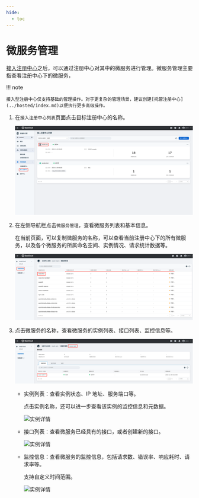 ```yaml
---
hide:
  - toc
---
```


# 微服务管理

[接入注册中心](index.md)之后，可以通过注册中心对其中的微服务进行管理。微服务管理主要指查看注册中心下的微服务，

!!! note

    接入型注册中心仅支持基础的管理操作。对于更复杂的管理场景，建议创建[托管注册中心](../hosted/index.md)以便执行更多高级操作。

1. 在`接入注册中心列表`页面点击目标注册中心的名称。

    ![点击注册中心名称](../../images/service01.png)

2. 在左侧导航栏点击`微服务管理`，查看微服务列表和基本信息。

    在当前页面，可以复制微服务的名称，可以查看当前注册中心下的所有微服务，以及各个微服务的所属命名空间、实例情况、请求统计数据等。

    ![点击注册中心名称](../../images/service02.png)

3. 点击微服务的名称，查看微服务的实例列表、接口列表、监控信息等。

    ![点击注册中心名称](../../images/service03.png)

    - 实例列表：查看实例状态、IP 地址、服务端口等。

        点击实例名称，还可以进一步查看该实例的监控信息和元数据。

        ![实例详情](https://docs.daocloud.io/daocloud-docs-images/docs/skoala/registry/integrated/imgs/service04.png)

    - 接口列表：查看微服务已经具有的接口，或者创建新的接口。

        ![实例详情](https://docs.daocloud.io/daocloud-docs-images/docs/skoala/registry/integrated/imgs/service05.png)

    - 监控信息：查看微服务的监控信息，包括请求数、错误率、响应耗时、请求率等。

        支持自定义时间范围。

        ![实例详情](https://docs.daocloud.io/daocloud-docs-images/docs/skoala/registry/integrated/imgs/service06.png)  
